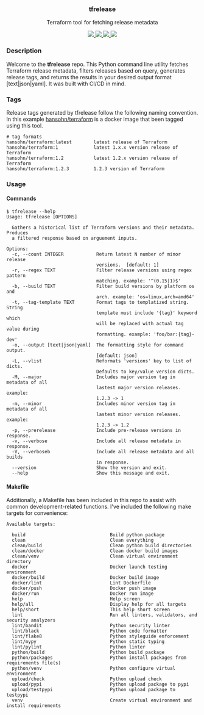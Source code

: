 <div align="center">
  <h3>tfrelease</h3>
  <p>Terraform tool for fetching release metadata</p>
  <p>
    <!-- Build Status -->
    <a href="https://actions-badge.atrox.dev/hansohn/tfrelease/goto?ref=main">
      <img src="https://img.shields.io/endpoint.svg?url=https%3A%2F%2Factions-badge.atrox.dev%2Fhansohn%2Ftfrelease%2Fbadge%3Fref%3Dmain&style=for-the-badge">
    </a>
    <!-- Github Tag -->
    <a href="https://github.com/hansohn/tfrelease/tags/">
      <img src="https://img.shields.io/github/tag/hansohn/tfrelease.svg?style=for-the-badge">
    </a>
    <!-- License -->
    <a href="https://github.com/hansohn/tfrelease/blob/main/LICENSE">
      <img src="https://img.shields.io/github/license/hansohn/tfrelease.svg?style=for-the-badge">
    </a>
    <!-- LinkedIn -->
    <a href="https://linkedin.com/in/ryanhansohn">
      <img src="https://img.shields.io/badge/-LinkedIn-black.svg?style=for-the-badge&logo=linkedin&colorB=555">
    </a>
  </p>
</div>

### Description

Welcome to the **tfrelease** repo. This Python command line utility fetches Terraform
release metadata, filters releases based on query, generates release tags, and
returns the results in your desired output format [text|json|yaml]. It was built
with CI/CD in mind.

### Tags

Release tags generated by tfrelease follow the following naming convention. In
this example [hansohn/terraform](https://hub.docker.com/r/hansohn/terraform) is
a docker image that been tagged using this tool.

```
# tag formats
hansohn/terraform:latest        latest release of Terraform
hansohn/terraform:1             latest 1.x.x version release of Terraform
hansohn/terraform:1.2           latest 1.2.x version release of Terraform
hansohn/terraform:1.2.3         1.2.3 version of Terraform
```

### Usage

#### Commands

```
$ tfrelease --help
Usage: tfrelease [OPTIONS]

  Gathers a historical list of Terraform versions and their metadata. Produces
  a filtered response based on arguement inputs.

Options:
  -c, --count INTEGER            Return latest N number of minor release
                                 versions.  [default: 1]
  -r, --regex TEXT               Filter release versions using regex pattern
                                 matching. example: '^(0.15|1)$'
  -b, --build TEXT               Filter build versions by platform os and
                                 arch. example: 'os=linux,arch=amd64'
  -t, --tag-template TEXT        Format tags to templatized string. String
                                 template must include '{tag}' keyword which
                                 will be replaced with actual tag value during
                                 formatting. example: 'foo/bar:{tag}-dev'
  -o, --output [text|json|yaml]  The formatting style for command output.
                                 [default: json]
  -L, --vlist                    Reformats 'versions' key to list of dicts.
                                 Defaults to key/value version dicts.
  -M, --major                    Includes major version tag in metadata of all
                                 lastest major version releases. example:
                                 1.2.3 -> 1
  -m, --minor                    Includes minor version tag in metadata of all
                                 lastest minor version releases. example:
                                 1.2.3 -> 1.2
  -p, --prerelease               Include pre-release versions in response.
  -v, --verbose                  Include all release metadata in response.
  -V, --verboseb                 Include all release metadata and all builds
                                 in response.
  --version                      Show the version and exit.
  --help                         Show this message and exit.
```

#### Makefile

Additionally, a Makefile has been included in this repo to assist with common
development-related functions. I've included the following make targets for
convenience:

```
Available targets:

  build                               Build python package
  clean                               Clean everything
  clean/build                         Clean python build directories
  clean/docker                        Clean docker build images
  clean/venv                          Clean virtual environment directory
  docker                              Docker launch testing environment
  docker/build                        Docker build image
  docker/lint                         Lint Dockerfile
  docker/push                         Docker push image
  docker/run                          Docker run image
  help                                Help screen
  help/all                            Display help for all targets
  help/short                          This help short screen
  lint                                Run all linters, validators, and security analyzers
  lint/bandit                         Python security linter
  lint/black                          Python code formatter
  lint/flake8                         Python styleguide enforcement
  lint/mypy                           Python static typing
  lint/pylint                         Python linter
  python/build                        Python build package
  python/packages                     Python install packages from requirements file(s)
  python/venv                         Python configure virtual environment
  upload/check                        Python upload check
  upload/pypi                         Python upload package to pypi
  upload/testpypi                     Python upload package to testpypi
  venv                                Create virtual environment and install requirements
```
